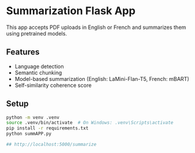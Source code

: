 # Summarization Flask App

This app accepts PDF uploads in English or French and summarizes them using pretrained models.

## Features
- Language detection
- Semantic chunking
- Model-based summarization (English: LaMini-Flan-T5, French: mBART)
- Self-similarity coherence score

## Setup

```bash
python -m venv .venv
source .venv/bin/activate  # On Windows: .venv\Scripts\activate
pip install -r requirements.txt
python summAPP.py

## http://localhost:5000/summarize